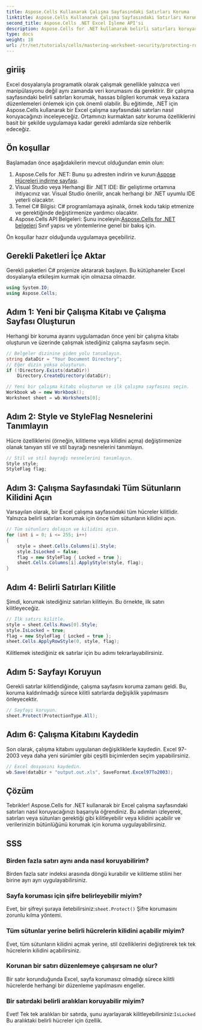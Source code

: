```yaml
---
title: Aspose.Cells Kullanarak Çalışma Sayfasındaki Satırları Koruma
linktitle: Aspose.Cells Kullanarak Çalışma Sayfasındaki Satırları Koruma
second_title: Aspose.Cells .NET Excel İşleme API'si
description: Aspose.Cells for .NET kullanarak belirli satırları koruyarak Excel çalışma sayfalarınızdaki hassas bilgileri nasıl güvence altına alacağınızı öğrenin. Bu kapsamlı eğitim, ortamınızı kurmaktan her şeyi kapsar.
type: docs
weight: 18
url: /tr/net/tutorials/cells/mastering-worksheet-security/protecting-rows/
---
```

## giriiş

Excel dosyalarıyla programatik olarak çalışmak genellikle yalnızca veri manipülasyonu değil aynı zamanda veri korumasını da gerektirir. Bir çalışma sayfasındaki belirli satırları korumak, hassas bilgileri korumak veya kazara düzenlemeleri önlemek için çok önemli olabilir. Bu eğitimde, .NET için Aspose.Cells kullanarak bir Excel çalışma sayfasındaki satırları nasıl koruyacağınızı inceleyeceğiz. Ortamınızı kurmaktan satır koruma özelliklerini basit bir şekilde uygulamaya kadar gerekli adımlarda size rehberlik edeceğiz.

## Ön koşullar
Başlamadan önce aşağıdakilerin mevcut olduğundan emin olun:

1.  Aspose.Cells for .NET: Bunu şu adresten indirin ve kurun:[Aspose Hücreleri indirme sayfası](https://releases.aspose.com/cells/net/).
2. Visual Studio veya Herhangi Bir .NET IDE: Bir geliştirme ortamına ihtiyacınız var. Visual Studio önerilir, ancak herhangi bir .NET uyumlu IDE yeterli olacaktır.
3. Temel C# Bilgisi: C# programlamaya aşinalık, örnek kodu takip etmenize ve gerektiğinde değiştirmenize yardımcı olacaktır.
4.  Aspose.Cells API Belgeleri: Şunu inceleyin:[Aspose.Cells for .NET belgeleri](https://reference.aspose.com/cells/net/) Sınıf yapısı ve yöntemlerine genel bir bakış için.

Ön koşullar hazır olduğunda uygulamaya geçebiliriz.

## Gerekli Paketleri İçe Aktar
Gerekli paketleri C# projenize aktararak başlayın. Bu kütüphaneler Excel dosyalarıyla etkileşim kurmak için olmazsa olmazdır.

```csharp
using System.IO;
using Aspose.Cells;
```

## Adım 1: Yeni bir Çalışma Kitabı ve Çalışma Sayfası Oluşturun
Herhangi bir koruma ayarını uygulamadan önce yeni bir çalışma kitabı oluşturun ve üzerinde çalışmak istediğiniz çalışma sayfasını seçin.

```csharp
// Belgeler dizinine giden yolu tanımlayın.
string dataDir = "Your Document Directory";
// Eğer dizin yoksa oluşturun.
if (!Directory.Exists(dataDir))
    Directory.CreateDirectory(dataDir);

// Yeni bir çalışma kitabı oluşturun ve ilk çalışma sayfasını seçin.
Workbook wb = new Workbook();
Worksheet sheet = wb.Worksheets[0];
```

## Adım 2: Style ve StyleFlag Nesnelerini Tanımlayın
Hücre özelliklerini (örneğin, kilitleme veya kilidini açma) değiştirmenize olanak tanıyan stil ve stil bayrağı nesnelerini tanımlayın.

```csharp
// Stil ve stil bayrağı nesnelerini tanımlayın.
Style style;
StyleFlag flag;
```

## Adım 3: Çalışma Sayfasındaki Tüm Sütunların Kilidini Açın
Varsayılan olarak, bir Excel çalışma sayfasındaki tüm hücreler kilitlidir. Yalnızca belirli satırları korumak için önce tüm sütunların kilidini açın.

```csharp
// Tüm sütunları dolaşın ve kilidini açın.
for (int i = 0; i <= 255; i++)
{
    style = sheet.Cells.Columns[i].Style;
    style.IsLocked = false;
    flag = new StyleFlag { Locked = true };
    sheet.Cells.Columns[i].ApplyStyle(style, flag);
}
```

## Adım 4: Belirli Satırları Kilitle
Şimdi, korumak istediğiniz satırları kilitleyin. Bu örnekte, ilk satırı kilitleyeceğiz.

```csharp
// İlk satırı kilitle.
style = sheet.Cells.Rows[0].Style;
style.IsLocked = true;
flag = new StyleFlag { Locked = true };
sheet.Cells.ApplyRowStyle(0, style, flag);
```

Kilitlemek istediğiniz ek satırlar için bu adımı tekrarlayabilirsiniz.

## Adım 5: Sayfayı Koruyun
Gerekli satırlar kilitlendiğinde, çalışma sayfasını koruma zamanı geldi. Bu, koruma kaldırılmadığı sürece kilitli satırlarda değişiklik yapılmasını önleyecektir.

```csharp
// Sayfayı koruyun.
sheet.Protect(ProtectionType.All);
```

## Adım 6: Çalışma Kitabını Kaydedin
Son olarak, çalışma kitabını uygulanan değişikliklerle kaydedin. Excel 97-2003 veya daha yeni sürümler gibi çeşitli biçimlerden seçim yapabilirsiniz.

```csharp
// Excel dosyasını kaydedin.
wb.Save(dataDir + "output.out.xls", SaveFormat.Excel97To2003);
```

## Çözüm
Tebrikler! Aspose.Cells for .NET kullanarak bir Excel çalışma sayfasındaki satırları nasıl koruyacağınızı başarıyla öğrendiniz. Bu adımları izleyerek, satırları veya sütunları gerektiği gibi kilitleyebilir veya kilidini açabilir ve verilerinizin bütünlüğünü korumak için koruma uygulayabilirsiniz.

## SSS
### Birden fazla satırı aynı anda nasıl koruyabilirim?
Birden fazla satır indeksi arasında döngü kurabilir ve kilitleme stilini her birine ayrı ayrı uygulayabilirsiniz.

### Sayfa koruması için şifre belirleyebilir miyim?
 Evet, bir şifreyi şuraya iletebilirsiniz:`sheet.Protect()` Şifre korumasını zorunlu kılma yöntemi.

### Tüm sütunlar yerine belirli hücrelerin kilidini açabilir miyim?
Evet, tüm sütunların kilidini açmak yerine, stil özelliklerini değiştirerek tek tek hücrelerin kilidini açabilirsiniz.

### Korunan bir satırı düzenlemeye çalışırsam ne olur?
Bir satır korunduğunda Excel, sayfa korumasız olmadığı sürece kilitli hücrelerde herhangi bir düzenleme yapılmasını engeller.

### Bir satırdaki belirli aralıkları koruyabilir miyim?
 Evet! Tek tek aralıkları bir satırda, şunu ayarlayarak kilitleyebilirsiniz:`IsLocked` Bu aralıktaki belirli hücreler için özellik.